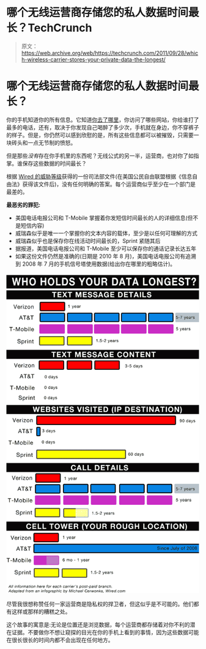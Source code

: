 # 哪个无线运营商存储您的私人数据时间最长？TechCrunch

> 原文：<https://web.archive.org/web/https://techcrunch.com/2011/09/28/which-wireless-carrier-stores-your-private-data-the-longest/>

# 哪个无线运营商存储您的私人数据时间最长？

你的手机知道你的所有信息。它知道[你去了哪里](https://web.archive.org/web/20230205035030/https://techcrunch.com/2011/04/20/surprise-your-iphone-is-tracking-your-every-move/)，你访问了哪些网站，你给谁打了最多的电话，还有，取决于你发现自己喝醉了多少次，手机就在身边，你不穿裤子的样子。但是，你仍然可以感到欣慰的是，所有这些信息都可以被摧毁，只需要一块砖头和一点无节制的愤怒。

但是那些*没有*存在你手机里的东西呢？无线公式的另一半，运营商，也对你了如指掌。谁保存这些数据的时间最长？

根据 [Wired 的威胁等级](https://web.archive.org/web/20230205035030/http://www.wired.com/threatlevel/2011/09/cellular-customer-data/)获得的一份司法部文件(在美国公民自由联盟根据《信息自由法》获得该文件后)，没有任何明确的答案。每个运营商似乎至少在一个部门是最差的。

**最恶劣的罪犯:**

*   美国电话电报公司和 T-Mobile 掌握着你发短信时间最长的人的详细信息(但不是短信内容)
*   威瑞森似乎是唯一一个掌握你的文本内容的载体，至少是以任何可理解的方式
*   威瑞森似乎也是保存你在线活动时间最长的，Sprint 紧随其后
*   据报道，美国电话电报公司和 T-Mobile 至少可以保存你的通话记录长达五年
*   如果这份文件仍然是准确的(日期是 2010 年 8 月)，美国电话电报公司有追溯到 2008 年 7 月的手机信号塔使用数据(给出你在哪里的粗略估计)。

![](img/d18346e0d92ea76f53710d7ffb324264.png "Carrier 2")

尽管我很想称赞任何一家运营商是隐私权的捍卫者，但这似乎是不可能的。他们都有这样或那样的糟糕之处。

这个故事的寓意是:无论是位置还是浏览数据，每个运营商都存储着对你不利的潜在证据。不要做你不想让窥探的目光在你的手机上看到的事情，因为这些数据可能在很长很长的时间内都不会出现在任何地方。
